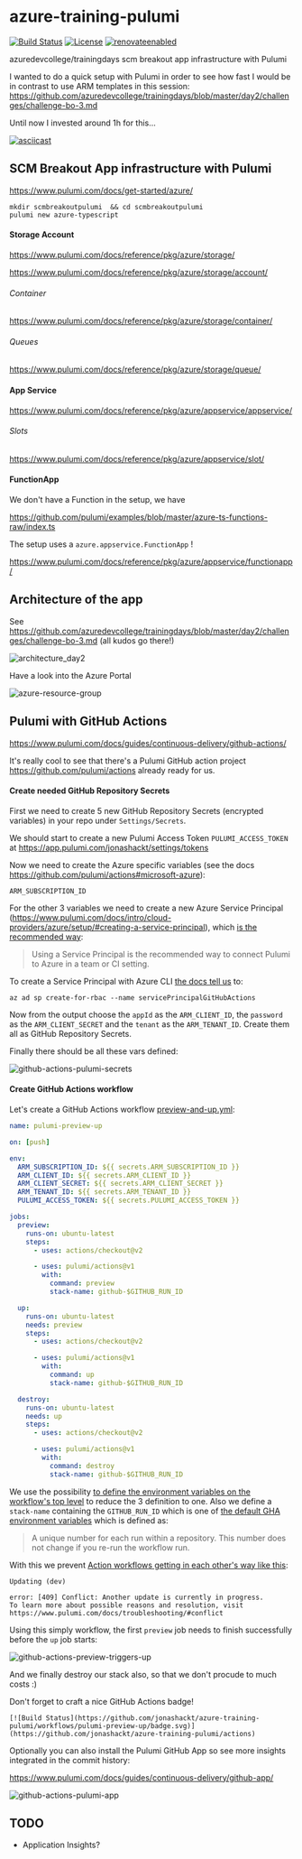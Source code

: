 # azure-training-pulumi
[![Build Status](https://github.com/jonashackt/azure-training-pulumi/workflows/pulumi-preview-up/badge.svg)](https://github.com/jonashackt/azure-training-pulumi/actions)
[![License](http://img.shields.io/:license-mit-blue.svg)](https://github.com/jonashackt/azure-training-pulumi/blob/master/LICENSE)
[![renovateenabled](https://img.shields.io/badge/renovate-enabled-yellow)](https://renovatebot.com)

azuredevcollege/trainingdays scm breakout app infrastructure with Pulumi


I wanted to do a quick setup with Pulumi in order to see how fast I would be in contrast to use ARM templates in this session: https://github.com/azuredevcollege/trainingdays/blob/master/day2/challenges/challenge-bo-3.md

Until now I invested around 1h for this...

[![asciicast](https://asciinema.org/a/385869.svg)](https://asciinema.org/a/385869)

## SCM Breakout App infrastructure with Pulumi

https://www.pulumi.com/docs/get-started/azure/
```shell
mkdir scmbreakoutpulumi  && cd scmbreakoutpulumi
pulumi new azure-typescript
```

#### Storage Account

https://www.pulumi.com/docs/reference/pkg/azure/storage/

https://www.pulumi.com/docs/reference/pkg/azure/storage/account/

###### Container

https://www.pulumi.com/docs/reference/pkg/azure/storage/container/

###### Queues

https://www.pulumi.com/docs/reference/pkg/azure/storage/queue/

#### App Service

https://www.pulumi.com/docs/reference/pkg/azure/appservice/appservice/

###### Slots

https://www.pulumi.com/docs/reference/pkg/azure/appservice/slot/


#### FunctionApp

We don't have a Function in the setup, we have

https://github.com/pulumi/examples/blob/master/azure-ts-functions-raw/index.ts

The setup uses a `azure.appservice.FunctionApp` !

https://www.pulumi.com/docs/reference/pkg/azure/appservice/functionapp/


## Architecture of the app

See https://github.com/azuredevcollege/trainingdays/blob/master/day2/challenges/challenge-bo-3.md (all kudos go there!)

![architecture_day2](screenshots/architecture_day2.png)

Have a look into the Azure Portal

![azure-resource-group](screenshots/azure-resource-group.png)


## Pulumi with GitHub Actions

https://www.pulumi.com/docs/guides/continuous-delivery/github-actions/

It's really cool to see that there's a Pulumi GitHub action project https://github.com/pulumi/actions already ready for us.

#### Create needed GitHub Repository Secrets

First we need to create 5 new GitHub Repository Secrets (encrypted variables) in your repo under `Settings/Secrets`.

We should start to create a new Pulumi Access Token `PULUMI_ACCESS_TOKEN` at https://app.pulumi.com/jonashackt/settings/tokens

Now we need to create the Azure specific variables (see the docs https://github.com/pulumi/actions#microsoft-azure):

`ARM_SUBSCRIPTION_ID`

For the other 3 variables we need to create a new Azure Service Principal (https://www.pulumi.com/docs/intro/cloud-providers/azure/setup/#creating-a-service-principal), which [is the recommended way](https://www.pulumi.com/docs/intro/cloud-providers/azure/setup/#service-principal-authentication):

> Using a Service Principal is the recommended way to connect Pulumi to Azure in a team or CI setting.

To create a Service Principal with Azure CLI [the docs tell us](https://docs.microsoft.com/de-de/cli/azure/create-an-azure-service-principal-azure-cli) to: 

```shell
az ad sp create-for-rbac --name servicePrincipalGitHubActions
```

Now from the output choose the `appId` as the `ARM_CLIENT_ID`, the `password` as the `ARM_CLIENT_SECRET` and the `tenant` as the `ARM_TENANT_ID`. Create them all as GitHub Repository Secrets.

Finally there should be all these vars defined:

![github-actions-pulumi-secrets](screenshots/github-actions-pulumi-secrets.png)


#### Create GitHub Actions workflow

Let's create a GitHub Actions workflow [preview-and-up.yml](.github/workflows/preview-and-up.yml):

```yaml
name: pulumi-preview-up

on: [push]

env:
  ARM_SUBSCRIPTION_ID: ${{ secrets.ARM_SUBSCRIPTION_ID }}
  ARM_CLIENT_ID: ${{ secrets.ARM_CLIENT_ID }}
  ARM_CLIENT_SECRET: ${{ secrets.ARM_CLIENT_SECRET }}
  ARM_TENANT_ID: ${{ secrets.ARM_TENANT_ID }}
  PULUMI_ACCESS_TOKEN: ${{ secrets.PULUMI_ACCESS_TOKEN }}

jobs:
  preview:
    runs-on: ubuntu-latest
    steps:
      - uses: actions/checkout@v2

      - uses: pulumi/actions@v1
        with:
          command: preview
          stack-name: github-$GITHUB_RUN_ID

  up:
    runs-on: ubuntu-latest
    needs: preview
    steps:
      - uses: actions/checkout@v2

      - uses: pulumi/actions@v1
        with:
          command: up
          stack-name: github-$GITHUB_RUN_ID

  destroy:
    runs-on: ubuntu-latest
    needs: up
    steps:
      - uses: actions/checkout@v2

      - uses: pulumi/actions@v1
        with:
          command: destroy
          stack-name: github-$GITHUB_RUN_ID

```

We use the possibility [to define the environment variables on the workflow's top level](https://docs.github.com/en/actions/reference/environment-variables) to reduce the 3 definition to one. Also we define a `stack-name` containing the `GITHUB_RUN_ID` which is one of [the default GHA environment variables](https://docs.github.com/en/actions/reference/environment-variables#default-environment-variables) which is defined as:

> A unique number for each run within a repository. This number does not change if you re-run the workflow run.

With this we prevent [Action workflows getting in each other's way like this](https://github.com/jonashackt/azure-training-pulumi/runs/1977168868?check_suite_focus=true):

```shell
Updating (dev)

error: [409] Conflict: Another update is currently in progress.
To learn more about possible reasons and resolution, visit https://www.pulumi.com/docs/troubleshooting/#conflict

```


Using this simply workflow, the first `preview` job needs to finish successfully before the `up` job starts:

![github-actions-preview-triggers-up](screenshots/github-actions-preview-triggers-up.png)

And we finally destroy our stack also, so that we don't procude to much costs :)

Don't forget to craft a nice GitHub Actions badge!

```
[![Build Status](https://github.com/jonashackt/azure-training-pulumi/workflows/pulumi-preview-up/badge.svg)](https://github.com/jonashackt/azure-training-pulumi/actions)
```

Optionally you can also install the Pulumi GitHub App so see more insights integrated in the commit history:

https://www.pulumi.com/docs/guides/continuous-delivery/github-app/

![github-actions-pulumi-app](screenshots/github-actions-pulumi-app.png)



## TODO

* Application Insights?